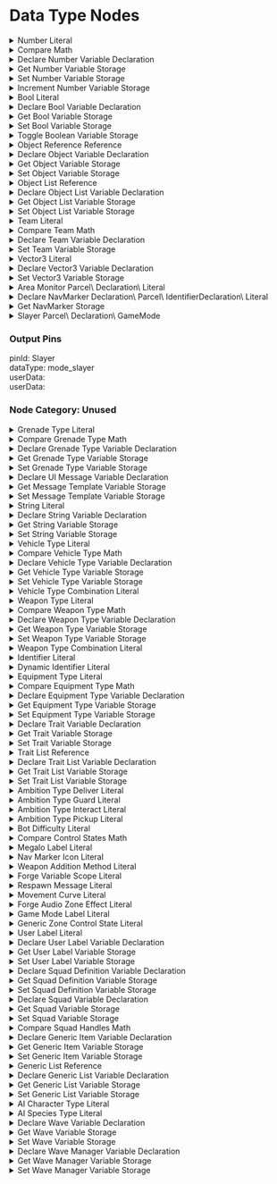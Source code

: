 # Data Type Nodes

<details>
<summary>Number Literal</summary>

### Output Pins

pinId: Out\
dataType: number\
IsEditableOutput: true\
settings:\
userData:

</details>

<details>
<summary>Compare Math</summary>

### Node Rules

ruleID: RequiredNodeInput\
RequiredProperties: Operand A\
Operand B

### Input Pins

pinId: Operand A\
dataType: number\

pinId: Operand B\
dataType: number\

### Output Pins

pinId: Equal\
dataType: bool\
userData:

pinId: Greater Than\
dataType: bool\
userData:

pinId: Less Than\
dataType: bool\
userData:

#### Node Category: Logic\_Compare
</details>

<details>
<summary>Declare Number Variable Declaration</summary>

### Node Rules

ruleID: RequiredNodeInput\
RequiredProperties:\
Identifier\
Scope

### Input Pins

pinId: Identifier\
dataType: identifier\

pinId: Initial Value\
dataType: number\
settings:

pinId: Scope\
dataType: forge\_variable\_scope\
userData:

#### Node Category: Variables\_Advanced
</details>

<details>
<summary>Get Number Variable Storage</summary>

### Node Rules

ruleID: RequiredNodeInput\
RequiredProperties:\
Identifier\
Scope

### Input Pins

pinId: Identifier\
dataType: identifier\

pinId: Scope\
dataType: forge\_variable\_scope\

pinId: Object\
dataType: object\
settings:

### Output Pins

pinId: Out\
dataType: number\
userData:

#### Node Category: Variables\_Advanced
</details>

<details>
<summary>Set Number Variable Storage</summary>

### Node Rules

ruleID: RequiredNodeInput\
RequiredProperties:\
Identifier\
Scope

### Input Pins

pinId: ActionStart\
dataType: execute

pinId: Identifier\
dataType: identifier\

pinId: Value\
dataType: number\
settings:

pinId: Scope\
dataType: forge\_variable\_scope\

pinId: Object\
dataType: object\
settings:

### Output Pins

pinId: ActionComplete\
dataType: execute
userData:

#### Node Category: Variables\_Advanced
</details>

<details>
<summary>Increment Number Variable Storage</summary>

### Node Rules

ruleID: RequiredNodeInput\
RequiredProperties:\
Identifier\
Increment Value\
Scope

### Input Pins

pinId: ActionStart\
dataType: execute

pinId: Identifier\
dataType: identifier\

pinId: Increment Value\
dataType: number\

pinId: Scope\
dataType: forge\_variable\_scope\

pinId: Object\
dataType: object\
settings:

### Output Pins

pinId: ActionComplete\
dataType: execute
userData:

#### Node Category: Logic
</details>

<details>
<summary>Bool Literal</summary>

### Output Pins

pinId: Out\
dataType: bool\
IsEditableOutput: true\
settings:\
userData:

</details>

<details>
<summary>Declare Bool Variable Declaration</summary>

### Node Rules

ruleID: RequiredNodeInput\
RequiredProperties:\
Identifier\
Scope

### Input Pins

pinId: Identifier\
dataType: identifier\

pinId: Initial Value\
dataType: bool\
settings:

pinId: Scope\
dataType: forge\_variable\_scope\
userData:

#### Node Category: Variables\_Advanced
</details>

<details>
<summary>Get Bool Variable Storage</summary>

### Node Rules

ruleID: RequiredNodeInput\
RequiredProperties:\
Identifier\
Scope

### Input Pins

pinId: Identifier\
dataType: identifier\

pinId: Scope\
dataType: forge\_variable\_scope\

pinId: Object\
dataType: object\
settings:

### Output Pins

pinId: Out\
dataType: bool\
userData:

#### Node Category: Variables\_Advanced
</details>

<details>
<summary>Set Bool Variable Storage</summary>

### Node Rules

ruleID: RequiredNodeInput\
RequiredProperties:\
Identifier\
Scope

### Input Pins

pinId: ActionStart\
dataType: execute

pinId: Identifier\
dataType: identifier\

pinId: Value\
dataType: bool\
settings:

pinId: Scope\
dataType: forge\_variable\_scope\

pinId: Object\
dataType: object\
settings:

### Output Pins

pinId: ActionComplete\
dataType: execute
userData:

#### Node Category: Variables\_Advanced
</details>

<details>
<summary>Toggle Boolean Variable Storage</summary>

### Node Rules

ruleID: RequiredNodeInput\
RequiredProperties:\
Identifier\
Scope

### Input Pins

pinId: ActionStart\
dataType: execute

pinId: Identifier\
dataType: identifier\

pinId: Scope\
dataType: forge\_variable\_scope\

pinId: Object\
dataType: object\
settings:

### Output Pins

pinId: ActionComplete\
dataType: execute
userData:

#### Node Category: Logic
</details>

<details>
<summary>Object Reference Reference</summary>

### Node Rules

ruleID: RequiredNodeInput\
RequiredProperties: EntryId

### Output Pins

pinId: Object\
dataType: object\
userData:

EditableProperty: EntryId\
IsEditableOutput: true
settings:

properties: propertyName: EntryId\
dataType: number

</details>

<details>
<summary>Declare Object Variable Declaration</summary>

### Node Rules

ruleID: RequiredNodeInput\
RequiredProperties:\
Identifier\
Scope

### Input Pins

pinId: Identifier\
dataType: identifier\

pinId: Initial Value\
dataType: object\
settings:

pinId: Scope\
dataType: forge\_variable\_scope\
userData:

#### Node Category: Variables\_Advanced
</details>

<details>
<summary>Get Object Variable Storage</summary>

### Node Rules

ruleID: RequiredNodeInput\
RequiredProperties:\
Identifier\
Scope

### Input Pins

pinId: Identifier\
dataType: identifier\

pinId: Scope\
dataType: forge\_variable\_scope\

pinId: Object\
dataType: object\
settings:

### Output Pins

pinId: Out\
dataType: object\
userData:

#### Node Category: Variables\_Advanced
</details>

<details>
<summary>Set Object Variable Storage</summary>

### Node Rules

ruleID: RequiredNodeInput\
RequiredProperties:\
Identifier\
Scope

### Input Pins

pinId: ActionStart\
dataType: execute

pinId: Identifier\
dataType: identifier\

pinId: Value\
dataType: object\
settings:

pinId: Scope\
dataType: forge\_variable\_scope\

pinId: Object\
dataType: object\
settings:

### Output Pins

pinId: ActionComplete\
dataType: execute
userData:

#### Node Category: Variables\_Advanced
</details>

<details>
<summary>Object List Reference</summary>

### Input Pins

pinId: Object 1\
dataType: object\
settings:\
pinId: Object 2\
dataType: object\
settings:\
pinId: Object 3\
dataType: object\
settings:\
pinId: Object 4\
dataType: object\
settings:

### Output Pins

pinId: Object List\
dataType: object_list\
userData:

</details>

<details>
<summary>Declare Object List Variable Declaration</summary>

### Node Rules

ruleID: RequiredNodeInput\
RequiredProperties:\
Identifier\
Scope

### Input Pins

pinId: Identifier\
dataType: identifier\

pinId: Initial Value\
dataType: object\_list\
settings: String: (ForgeCreateObjectList(nil))

pinId: Scope\
dataType: forge\_variable\_scope\
userData:

#### Node Category: Variables\_Advanced
</details>

<details>
<summary>Get Object List Variable Storage</summary>

### Node Rules

ruleID: RequiredNodeInput\
RequiredProperties:\
Identifier\
Scope

### Input Pins

pinId: Identifier\
dataType: identifier\

pinId: Scope\
dataType: forge\_variable\_scope\

pinId: Object\
dataType: object\
settings:

### Output Pins

pinId: Out\
dataType: object\_list\
userData:

#### Node Category: Variables\_Advanced
</details>

<details>
<summary>Set Object List Variable Storage</summary>

### Node Rules

ruleID: RequiredNodeInput\
RequiredProperties:\
Identifier\
Scope

### Input Pins

pinId: ActionStart\
dataType: execute

pinId: Identifier\
dataType: identifier\

pinId: Value\
dataType: object\_list\
settings:

pinId: Scope\
dataType: forge\_variable\_scope\

pinId: Object\
dataType: object\
settings:

### Output Pins

pinId: ActionComplete\
dataType: execute
userData:

#### Node Category: Variables\_Advanced
</details>

<details>
<summary>Team Literal</summary>

### Output Pins

pinId: Out\
dataType: team\
IsEditableOutput: true\
settings:\
userData:

</details>

<details>
<summary>Compare Team Math</summary>

### Node Rules

ruleID: RequiredNodeInput\
RequiredProperties: Team A\
Team B

### Input Pins

pinId: Team A\
dataType: team\

pinId: Team B\
dataType: team\

### Output Pins

pinId: Equal\
dataType: bool\
userData:

#### Node Category: Logic\_Compare
</details>

<details>
<summary>Declare Team Variable Declaration</summary>

### Node Rules

ruleID: RequiredNodeInput\
RequiredProperties:\
Identifier\
Scope

### Input Pins

pinId: Identifier\
dataType: identifier\

pinId: Initial Value\
dataType: team\
settings:

pinId: Scope\
dataType: forge\_variable\_scope\
userData:

#### Node Category: Variables\_Advanced\

### Node Rules

ruleID: RequiredNodeInput\
RequiredProperties:\
Identifier\
Scope

Storage

### Input Pins

pinId: Identifier\
dataType: identifier\

pinId: Scope\
dataType: forge\_variable\_scope\

pinId: Object\
dataType: object\
settings:

### Output Pins

pinId: Out\
dataType: team\
userData:

#### Node Category: Variables\_Advanced
</details>

<details>
<summary>Set Team Variable Storage</summary>

### Node Rules

ruleID: RequiredNodeInput\
RequiredProperties:\
Identifier\
Scope

### Input Pins

pinId: ActionStart\
dataType: execute

pinId: Identifier\
dataType: identifier\

pinId: Value\
dataType: team\
settings:

pinId: Scope\
dataType: forge\_variable\_scope\

pinId: Object\
dataType: object\
settings:

### Output Pins

pinId: ActionComplete\
dataType: execute
userData:

#### Node Category: Variables\_Advanced
</details>

<details>
<summary>Vector3 Literal</summary>

### Input Pins

pinId: X\
dataType: number\
MinRange: -1000\
MaxRange: 1000\
Step: 0.1\
settings: Float: 0pinId: Y\
dataType: number\
MinRange: -1000\
MaxRange: 1000\
Step: 0.1\
settings: Float: 0pinId: Z\
dataType: number\
MinRange: -1000\
MaxRange: 1000\
Step: 0.1\
settings: Float: 0

### Output Pins

pinId: Out\
dataType: vector3\
userData:

</details>

<details>
<summary>Declare Vector3 Variable Declaration</summary>

### Node Rules

ruleID: RequiredNodeInput\
RequiredProperties:\
Identifier\
Scope

### Input Pins

pinId: Identifier\
dataType: identifier\

pinId: Initial Value\
dataType: vector3\
settings: String: vector(0\ 0\ 0)

pinId: Scope\
dataType: forge\_variable\_scope\
userData:

#### Node Category: Variables\_Advanced\

### Node Rules

ruleID: RequiredNodeInput\
RequiredProperties:\
Identifier\
Scope

Storage

### Input Pins

pinId: Identifier\
dataType: identifier\

pinId: Scope\
dataType: forge\_variable\_scope\

pinId: Object\
dataType: object\
settings:

### Output Pins

pinId: Out\
dataType: vector3\
userData:

#### Node Category: Variables\_Advanced
</details>

<details>
<summary>Set Vector3 Variable Storage</summary>

### Node Rules

ruleID: RequiredNodeInput\
RequiredProperties:\
Identifier\
Scope

### Input Pins

pinId: ActionStart\
dataType: execute

pinId: Identifier\
dataType: identifier\

pinId: Value\
dataType: vector3\
settings:

pinId: Scope\
dataType: forge\_variable\_scope\

pinId: Object\
dataType: object\
settings:

### Output Pins

pinId: ActionComplete\
dataType: execute
userData:

#### Node Category: Variables\_Advanced
</details>

<details>
<summary>Area Monitor Parcel\ Declaration\ Literal</summary>

### Node Rules

ruleID: RequiredNodeInput\
RequiredProperties: Object

### Input Pins

pinId: Object\
dataType: object\

### Output Pins

pinId: AreaMonitor\
dataType: area\_monitor\
userData:
userData:

</details>

<details>
<summary>Declare NavMarker Declaration\ Parcel\ IdentifierDeclaration\ Literal</summary>

### Node Rules

ruleID: RequiredNodeInput\
RequiredProperties: Identifier

### Input Pins

pinId: Identifier\
dataType: identifier\

### Output Pins

pinId: Out\
dataType: nav\_marker\
userData:

properties: propertyName: IconIndex\
dataType: number\
settings: String: 1
userData:

#### Node Category: UI\_Nav\_Markers
</details>

<details>
<summary>Get NavMarker Storage</summary>

### Node Rules

ruleID: ValidUserIdentifier\
IdentifierKey: Identifier\
DeclarationNodeType: Declare NavMarker

ruleID: RequiredNodeInput\
RequiredProperties: Identifier

### Input Pins

pinId: Identifier\
dataType: identifier\

### Output Pins

pinId: Out\
dataType: nav\_marker\
userData:

#### Node Category: Unused
</details>

<details>
<summary>Slayer Parcel\ Declaration\ GameMode

### Output Pins

pinId: Slayer\
dataType: mode_slayer\
userData:\
userData:

### Node Category: Unused
</details>

<details>
<summary>Grenade Type Literal</summary>

### Output Pins

pinId: Out\
dataType: grenade_type\
IsEditableOutput: true\
settings:\
userData:

</details>

<details>
<summary>Compare Grenade Type Math</summary>

### Node Rules

ruleID: RequiredNodeInput\
RequiredProperties: Grenade Type A\
Grenade Type B

### Input Pins

pinId: Grenade Type A\
dataType: grenade\_type\

pinId: Grenade Type B\
dataType: grenade\_type\

### Output Pins

pinId: Equal\
dataType: bool\
userData:

#### Node Category: Logic\_Compare
</details>

<details>
<summary>Declare Grenade Type Variable Declaration</summary>

### Node Rules

ruleID: RequiredNodeInput\
RequiredProperties:\
Identifier\
Scope

### Input Pins

pinId: Identifier\
dataType: identifier\

pinId: Initial Value\
dataType: grenade\_type\
settings:

pinId: Scope\
dataType: forge\_variable\_scope\
userData:

#### Node Category: Variables\_Advanced
</details>

<details>
<summary>Get Grenade Type Variable Storage</summary>

### Node Rules

ruleID: RequiredNodeInput\
RequiredProperties:\
Identifier\
Scope

### Input Pins

pinId: Identifier\
dataType: identifier\

pinId: Scope\
dataType: forge\_variable\_scope\

pinId: Object\
dataType: object\
settings:

### Output Pins

pinId: Out\
dataType: grenade\_type\
userData:

#### Node Category: Variables\_Advanced
</details>

<details>
<summary>Set Grenade Type Variable Storage</summary>

### Node Rules

ruleID: RequiredNodeInput\
RequiredProperties:\
Identifier\
Scope

### Input Pins

pinId: ActionStart\
dataType: execute

pinId: Identifier\
dataType: identifier\

pinId: Value\
dataType: grenade\_type\
settings:

pinId: Scope\
dataType: forge\_variable\_scope\

pinId: Object\
dataType: object\
settings:

### Output Pins

pinId: ActionComplete\
dataType: execute
userData:

#### Node Category: Variables\_Advanced
</details>

<details>
<summary>Declare UI Message Variable Declaration</summary>

### Node Rules

ruleID: RequiredNodeInput\
RequiredProperties:\
Identifier\
Scope

### Input Pins

pinId: Identifier\
dataType: identifier\

pinId: Initial Value\
dataType: ui\_message\
settings:

pinId: Scope\
dataType: forge\_variable\_scope\
userData:

#### Node Category: Variables\_Advanced
</details>

<details>
<summary>Get Message Template Variable Storage</summary>

### Node Rules

ruleID: RequiredNodeInput\
RequiredProperties:\
Identifier\
Scope

### Input Pins

pinId: Identifier\
dataType: identifier\

pinId: Scope\
dataType: forge\_variable\_scope\

pinId: Object\
dataType: object\
settings:

### Output Pins

pinId: Out\
dataType: ui\_message\
userData:

#### Node Category: Variables\_Advanced
</details>

<details>
<summary>Set Message Template Variable Storage</summary>

### Node Rules

ruleID: RequiredNodeInput\
RequiredProperties:\
Identifier\
Scope

### Input Pins

pinId: ActionStart\
dataType: execute

pinId: Identifier\
dataType: identifier\

pinId: Value\
dataType: ui\_message\
settings:

pinId: Scope\
dataType: forge\_variable\_scope\

pinId: Object\
dataType: object\
settings:

### Output Pins

pinId: ActionComplete\
dataType: execute
userData:

#### Node Category: Variables\_Advanced
</details>

<details>
<summary>String Literal</summary>

### Output Pins

pinId: Out\
dataType: string_id\
IsEditableOutput: true\
settings:\
userData:

</details>

<details>
<summary>Declare String Variable Declaration</summary>

### Node Rules

ruleID: RequiredNodeInput\
RequiredProperties:\
Identifier\
Scope

### Input Pins

pinId: Identifier\
dataType: identifier\

pinId: Initial Value\
dataType: string\_id\
settings:

pinId: Scope\
dataType: forge\_variable\_scope\
userData:

#### Node Category: Variables\_Advanced
</details>

<details>
<summary>Get String Variable Storage</summary>

### Node Rules

ruleID: RequiredNodeInput\
RequiredProperties:\
Identifier\
Scope

### Input Pins

pinId: Identifier\
dataType: identifier\

pinId: Scope\
dataType: forge\_variable\_scope\

pinId: Object\
dataType: object\
settings:

### Output Pins

pinId: Out\
dataType: string\_id\
userData:

#### Node Category: Variables\_Advanced
</details>

<details>
<summary>Set String Variable Storage</summary>

### Node Rules

ruleID: RequiredNodeInput\
RequiredProperties:\
Identifier\
Scope

### Input Pins

pinId: ActionStart\
dataType: execute

pinId: Identifier\
dataType: identifier\

pinId: Value\
dataType: string\_id\
settings:

pinId: Scope\
dataType: forge\_variable\_scope\

pinId: Object\
dataType: object\
settings:

### Output Pins

pinId: ActionComplete\
dataType: execute
userData:

#### Node Category: Variables\_Advanced
</details>

<details>
<summary>Vehicle Type Literal</summary>

### Output Pins

pinId: Out\
dataType: vehicle_type\
IsEditableOutput: true\
settings:\
userData:

</details>

<details>
<summary>Compare Vehicle Type Math</summary>

### Node Rules

ruleID: RequiredNodeInput\
RequiredProperties: Vehicle Type A\
Vehicle Type B

### Input Pins

pinId: Vehicle Type A\
dataType: vehicle\_type\

pinId: Vehicle Type B\
dataType: vehicle\_type\

### Output Pins

pinId: Equal\
dataType: bool\
userData:

#### Node Category: Logic\_Compare
</details>

<details>
<summary>Declare Vehicle Type Variable Declaration</summary>

### Node Rules

ruleID: RequiredNodeInput\
RequiredProperties:\
Identifier\
Scope

### Input Pins

pinId: Identifier\
dataType: identifier\

pinId: Initial Value\
dataType: vehicle\_type\
settings:

pinId: Scope\
dataType: forge\_variable\_scope\
userData:

#### Node Category: Variables\_Advanced
</details>

<details>
<summary>Get Vehicle Type Variable Storage</summary>

### Node Rules

ruleID: RequiredNodeInput\
RequiredProperties:\
Identifier\
Scope

### Input Pins

pinId: Identifier\
dataType: identifier\

pinId: Scope\
dataType: forge\_variable\_scope\

pinId: Object\
dataType: object\
settings:

### Output Pins

pinId: Out\
dataType: vehicle\_type\
userData:

#### Node Category: Variables\_Advanced
</details>

<details>
<summary>Set Vehicle Type Variable Storage</summary>

### Node Rules

ruleID: RequiredNodeInput\
RequiredProperties:\
Identifier\
Scope

### Input Pins

pinId: ActionStart\
dataType: execute

pinId: Identifier\
dataType: identifier\

pinId: Value\
dataType: vehicle\_type\
settings:

pinId: Scope\
dataType: forge\_variable\_scope\

pinId: Object\
dataType: object\
settings:

### Output Pins

pinId: ActionComplete\
dataType: execute
userData:

#### Node Category: Variables\_Advanced
</details>

<details>
<summary>Vehicle Type Combination Literal</summary>

### Node Rules

ruleID: RequiredNodeInput\
RequiredProperties: Base Vehicle\
Configuration

### Input Pins

pinId: Base Vehicle\
dataType: vehicle\_type\

pinId: Configuration\
dataType: vehicle\_type\

### Output Pins

pinId: Out\
dataType: vehicle\_type\
userData:

#### Node Category: Unused
</details>

<details>
<summary>Weapon Type Literal</summary>

### Output Pins

pinId: Out\
dataType: weapon_type\
IsEditableOutput: true\
settings:\
userData:

</details>

<details>
<summary>Compare Weapon Type Math</summary>

### Node Rules

ruleID: RequiredNodeInput\
RequiredProperties: Weapon Type A\
Weapon Type B

### Input Pins

pinId: Weapon Type A\
dataType: weapon\_type\

pinId: Weapon Type B\
dataType: weapon\_type\

### Output Pins

pinId: Equal\
dataType: bool\
userData:

#### Node Category: Logic\_Compare
</details>

<details>
<summary>Declare Weapon Type Variable Declaration</summary>

### Node Rules

ruleID: RequiredNodeInput\
RequiredProperties:\
Identifier\
Scope

### Input Pins

pinId: Identifier\
dataType: identifier\

pinId: Initial Value\
dataType: weapon\_type\
settings:

pinId: Scope\
dataType: forge\_variable\_scope\
userData:

#### Node Category: Variables\_Advanced
</details>

<details>
<summary>Get Weapon Type Variable Storage</summary>

### Node Rules

ruleID: RequiredNodeInput\
RequiredProperties:\
Identifier\
Scope

### Input Pins

pinId: Identifier\
dataType: identifier\

pinId: Scope\
dataType: forge\_variable\_scope\

pinId: Object\
dataType: object\
settings:

### Output Pins

pinId: Out\
dataType: weapon\_type\
userData:

#### Node Category: Variables\_Advanced
</details>

<details>
<summary>Set Weapon Type Variable Storage</summary>

### Node Rules

ruleID: RequiredNodeInput\
RequiredProperties:\
Identifier\
Scope

### Input Pins

pinId: ActionStart\
dataType: execute

pinId: Identifier\
dataType: identifier\

pinId: Value\
dataType: weapon\_type\
settings:

pinId: Scope\
dataType: forge\_variable\_scope\

pinId: Object\
dataType: object\
settings:

### Output Pins

pinId: ActionComplete\
dataType: execute
userData:

#### Node Category: Variables\_Advanced
</details>

<details>
<summary>Weapon Type Combination Literal</summary>

### Node Rules

ruleID: RequiredNodeInput\
RequiredProperties: Base Weapon\
Configuration

### Input Pins

pinId: Base Weapon\
dataType: base\_weapon\_type\

pinId: Configuration\
dataType: variant\_weapon\_type\

### Output Pins

pinId: Out\
dataType: weapon\_type\
userData:

</details>

<details>
<summary>Identifier Literal</summary>

### Output Pins

pinId: Identifier\
dataType: identifier\
userData:IsEditableOutput: true\
settings: String:

</details>

<details>
<summary>Dynamic Identifier Literal</summary>

### Node Rules

ruleID: RequiredNodeInput\
RequiredProperties:\
Identifier\
Number

### Input Pins

pinId: Identifier\
dataType: identifier\

pinId: Number\
dataType: number\
Step: 1.0

### Output Pins

pinId: New Identifier\
dataType: identifier\
userData:
settings: String:

#### Node Category: Unused
</details>

<details>
<summary>Equipment Type Literal</summary>

### Output Pins

pinId: Out\
dataType: equipment_type\
userData:IsEditableOutput: true\
settings:

</details>

<details>
<summary>Compare Equipment Type Math</summary>

### Node Rules

ruleID: RequiredNodeInput\
RequiredProperties: Equipment Type A\
Equipment Type B

### Input Pins

pinId: Equipment Type A\
dataType: equipment\_type\

pinId: Equipment Type B\
dataType: equipment\_type\

### Output Pins

pinId: Equal\
dataType: bool\
userData:

#### Node Category: Logic\_Compare
</details>

<details>
<summary>Declare Equipment Type Variable Declaration</summary>

### Node Rules

ruleID: RequiredNodeInput\
RequiredProperties:\
Identifier\
Scope

### Input Pins

pinId: Identifier\
dataType: identifier\

pinId: Initial Value\
dataType: equipment\_type\
settings:

pinId: Scope\
dataType: forge\_variable\_scope\
userData:

#### Node Category: Variables\_Advanced
</details>

<details>
<summary>Get Equipment Type Variable Storage</summary>

### Node Rules

ruleID: RequiredNodeInput\
RequiredProperties:\
Identifier\
Scope

### Input Pins

pinId: Identifier\
dataType: identifier\

pinId: Scope\
dataType: forge\_variable\_scope\

pinId: Object\
dataType: object\
settings:

### Output Pins

pinId: Out\
dataType: equipment\_type\
userData:

#### Node Category: Variables\_Advanced
</details>

<details>
<summary>Set Equipment Type Variable Storage</summary>

### Node Rules

ruleID: RequiredNodeInput\
RequiredProperties:\
Identifier\
Scope

### Input Pins

pinId: ActionStart\
dataType: execute

pinId: Identifier\
dataType: identifier\

pinId: Value\
dataType: equipment\_type\
settings:

pinId: Scope\
dataType: forge\_variable\_scope\

pinId: Object\
dataType: object\
settings:

### Output Pins

pinId: ActionComplete\
dataType: execute
userData:

#### Node Category: Variables\_Advanced
</details>

<details>
<summary>Declare Trait Variable Declaration</summary>

### Node Rules

ruleID: RequiredNodeInput\
RequiredProperties:\
Identifier\
Scope

### Input Pins

pinId: Identifier\
dataType: identifier\

pinId: Initial Value\
dataType: forge\_trait\
settings:

pinId: Scope\
dataType: forge\_variable\_scope\
userData:

#### Node Category: Unused
</details>

<details>
<summary>Get Trait Variable Storage</summary>

### Node Rules

ruleID: RequiredNodeInput\
RequiredProperties:\
Identifier\
Scope

### Input Pins

pinId: Identifier\
dataType: identifier\

pinId: Scope\
dataType: forge\_variable\_scope\

pinId: Object\
dataType: object\
settings:

### Output Pins

pinId: Out\
dataType: forge\_trait\
userData:

#### Node Category: Unused
</details>

<details>
<summary>Set Trait Variable Storage</summary>

### Node Rules

ruleID: RequiredNodeInput\
RequiredProperties:\
Identifier\
Scope

### Input Pins

pinId: ActionStart\
dataType: execute

pinId: Identifier\
dataType: identifier\

pinId: Value\
dataType: forge\_trait\
settings:

pinId: Scope\
dataType: forge\_variable\_scope\

pinId: Object\
dataType: object\
settings:

### Output Pins

pinId: ActionComplete\
dataType: execute
userData:

#### Node Category: Unused
</details>

<details>
<summary>Trait List Reference</summary>

### Input Pins

pinId: Trait A\
dataType: forge_trait\
settings:\
pinId: Trait B\
dataType: forge_trait\
settings:\
pinId: Trait C\
dataType: forge_trait\
settings:\
pinId: Trait D\
dataType: forge_trait\
settings:

### Output Pins

pinId: Trait List\
dataType: trait_list\
userData:

### Node Category: Players_Traits
</details>

<details>
<summary>Declare Trait List Variable Declaration</summary>

### Node Rules

ruleID: RequiredNodeInput\
RequiredProperties:\
Identifier\
Scope

### Input Pins

pinId: Identifier\
dataType: identifier\

pinId: Initial Value\
dataType: trait\_list\
settings: String: (ForgeAddTraitsToTraitList(nil))

pinId: Scope\
dataType: forge\_variable\_scope\
userData:

#### Node Category: Unused
</details>

<details>
<summary>Get Trait List Variable Storage</summary>

### Node Rules

ruleID: RequiredNodeInput\
RequiredProperties:\
Identifier\
Scope

### Input Pins

pinId: Identifier\
dataType: identifier\

pinId: Scope\
dataType: forge\_variable\_scope\

pinId: Object\
dataType: object\
settings:

### Output Pins

pinId: Out\
dataType: trait\_list\
userData:

#### Node Category: Unused
</details>

<details>
<summary>Set Trait List Variable Storage</summary>

### Node Rules

ruleID: RequiredNodeInput\
RequiredProperties:\
Identifier\
Scope

### Input Pins

pinId: ActionStart\
dataType: execute

pinId: Identifier\
dataType: identifier\

pinId: Value\
dataType: trait\_list\
settings:

pinId: Scope\
dataType: forge\_variable\_scope\

pinId: Object\
dataType: object\
settings:

### Output Pins

pinId: ActionComplete\
dataType: execute
userData:

#### Node Category: Unused
</details>

<details>
<summary>Ambition Type Deliver Literal</summary>

### Output Pins

pinId: Out\
dataType: bot_ambition_type\
userData:IsEditableOutput: falseNode Category: Unused
</details>

<details>
<summary>Ambition Type Guard Literal</summary>

### Output Pins

pinId: Out\
dataType: bot_ambition_type\
userData:IsEditableOutput: falseNode Category: Unused
</details>

<details>
<summary>Ambition Type Interact Literal</summary>

### Output Pins

pinId: Out\
dataType: bot_ambition_type\
userData:IsEditableOutput: falseNode Category: Unused
</details>

<details>
<summary>Ambition Type Pickup Literal</summary>

### Output Pins

pinId: Out\
dataType: bot_ambition_type\
userData:IsEditableOutput: falseNode Category: Unused
</details>

<details>
<summary>Bot Difficulty Literal</summary>

### Output Pins

pinId: Out\
dataType: bot_difficulty\
userData:IsEditableOutput: truesettings

### Node Category: Bots
</details>

<details>
<summary>Compare Control States Math</summary>

### Node Rules

ruleID: RequiredNodeInput\
RequiredProperties: Control State A\
Control State B

### Input Pins

pinId: Control State A\
dataType: generic\_zone\_control\_state\

pinId: Control State B\
dataType: generic\_zone\_control\_state\

### Output Pins

pinId: Equal\
dataType: bool\
userData:

#### Node Category: Logic\_Compare
</details>

<details>
<summary>Megalo Label Literal</summary>

### Output Pins

pinId: Out\
dataType: megalo_label\
IsEditableOutput: true\
settings:\
userData:

### Node Category: Variables_Enums
</details>

<details>
<summary>Nav Marker Icon Literal</summary>

### Output Pins

pinId: Out\
dataType: nav_marker_icon\
IsEditableOutput: true\
settings:\
userData:

### Node Category: Unused
</details>

<details>
<summary>Weapon Addition Method Literal</summary>

### Output Pins

pinId: Out\
dataType: weapon_addition_method\
IsEditableOutput: true\
settings:\
userData:

### Node Category: Variables_Enums
</details>

<details>
<summary>Forge Variable Scope Literal</summary>

### Output Pins

pinId: Out\
dataType: forge_variable_scope\
IsEditableOutput: true\
settings:\
userData:

### Node Category: Variables_Enums
</details>

<details>
<summary>Respawn Message Literal</summary>

### Output Pins

pinId: Out\
dataType: respawn_message\
IsEditableOutput: true\
settings:\
userData:

### Node Category: Variables_Enums
</details>

<details>
<summary>Movement Curve Literal</summary>

### Output Pins

pinId: Out\
dataType: curve_built_in\
IsEditableOutput: true\
settings: String: CURVE_BUILT_IN.NoneuserData:

### Node Category: Variables_Enums
</details>

<details>
<summary>Forge Audio Zone Effect Literal</summary>

### Output Pins

pinId: Out\
dataType: forge_audio_zone_effect\
IsEditableOutput: true\
settings: Float: 0userData:

### Node Category: Variables_Enums
</details>

<details>
<summary>Game Mode Label Literal</summary>

### Output Pins

pinId: Out\
dataType: game_mode_label\
IsEditableOutput: true\
settings:\
userData:

### Node Category: Variables_Enums
</details>

<details>
<summary>Generic Zone Control State Literal</summary>

### Output Pins

pinId: Out\
dataType: generic_zone_control_state\
IsEditableOutput: true\
settings:\
userData:

### Node Category: Variables_Enums
</details>

<details>
<summary>User Label Literal</summary>

### Output Pins

pinId: Out\
dataType: user_label\
IsEditableOutput: true\
settings:\
userData:

</details>

<details>
<summary>Declare User Label Variable Declaration</summary>

### Node Rules

ruleID: RequiredNodeInput\
RequiredProperties:\
Identifier\
Scope

### Input Pins

pinId: Identifier\
dataType: identifier\

pinId: Initial Value\
dataType: user\_label\
settings:

pinId: Scope\
dataType: forge\_variable\_scope\
userData:

#### Node Category: Variables\_Advanced
</details>

<details>
<summary>Get User Label Variable Storage</summary>

### Node Rules

ruleID: RequiredNodeInput\
RequiredProperties:\
Identifier\
Scope

### Input Pins

pinId: Identifier\
dataType: identifier\

pinId: Scope\
dataType: forge\_variable\_scope\

pinId: Object\
dataType: object\
settings:

### Output Pins

pinId: Out\
dataType: user\_label\
userData:

#### Node Category: Variables\_Advanced
</details>

<details>
<summary>Set User Label Variable Storage</summary>

### Node Rules

ruleID: RequiredNodeInput\
RequiredProperties:\
Identifier\
Scope

### Input Pins

pinId: ActionStart\
dataType: execute

pinId: Identifier\
dataType: identifier\

pinId: Value\
dataType: user\_label\
settings:

pinId: Scope\
dataType: forge\_variable\_scope\

pinId: Object\
dataType: object\
settings:

### Output Pins

pinId: ActionComplete\
dataType: execute
userData:

#### Node Category: Variables\_Advanced
</details>

<details>
<summary>Declare Squad Definition Variable Declaration</summary>

### Node Rules

ruleID: RequiredNodeInput\
RequiredProperties:\
Identifier\
Scope

### Input Pins

pinId: Identifier\
dataType: identifier\

pinId: Initial Value\
dataType: ai\_squad\_definition\
settings:

pinId: Scope\
dataType: forge\_variable\_scope\
userData:

#### Node Category: Variables\_Advanced
</details>

<details>
<summary>Get Squad Definition Variable Storage</summary>

### Node Rules

ruleID: RequiredNodeInput\
RequiredProperties:\
Identifier\
Scope

### Input Pins

pinId: Identifier\
dataType: identifier\

pinId: Scope\
dataType: forge\_variable\_scope\

pinId: Object\
dataType: object\
settings:

### Output Pins

pinId: Out\
dataType: ai\_squad\_definition\
userData:

#### Node Category: Variables\_Advanced
</details>

<details>
<summary>Set Squad Definition Variable Storage</summary>

### Node Rules

ruleID: RequiredNodeInput\
RequiredProperties:\
Identifier\
Scope

### Input Pins

pinId: ActionStart\
dataType: execute

pinId: Identifier\
dataType: identifier\

pinId: Value\
dataType: ai\_squad\_definition\
settings:

pinId: Scope\
dataType: forge\_variable\_scope\

pinId: Object\
dataType: object\
settings:

### Output Pins

pinId: ActionComplete\
dataType: execute
userData:

#### Node Category: Variables\_Advanced
</details>

<details>
<summary>Declare Squad Variable Declaration</summary>

### Node Rules

ruleID: RequiredNodeInput\
RequiredProperties:\
Identifier\
Scope

### Input Pins

pinId: Identifier\
dataType: identifier\

pinId: Initial Value\
dataType: ai\_squad\
settings:

pinId: Scope\
dataType: forge\_variable\_scope\
userData:

#### Node Category: Variables\_Advanced
</details>

<details>
<summary>Get Squad Variable Storage</summary>

### Node Rules

ruleID: RequiredNodeInput\
RequiredProperties:\
Identifier\
Scope

### Input Pins

pinId: Identifier\
dataType: identifier\

pinId: Scope\
dataType: forge\_variable\_scope\

pinId: Object\
dataType: object\
settings:

### Output Pins

pinId: Out\
dataType: ai\_squad\
userData:

#### Node Category: Variables\_Advanced
</details>

<details>
<summary>Set Squad Variable Storage</summary>

### Node Rules

ruleID: RequiredNodeInput\
RequiredProperties:\
Identifier\
Scope

### Input Pins

pinId: ActionStart\
dataType: execute

pinId: Identifier\
dataType: identifier\

pinId: Value\
dataType: ai\_squad\
settings:

pinId: Scope\
dataType: forge\_variable\_scope\

pinId: Object\
dataType: object\
settings:

### Output Pins

pinId: ActionComplete\
dataType: execute
userData:

#### Node Category: Variables\_Advanced
</details>

<details>
<summary>Compare Squad Handles Math</summary>

### Node Rules

ruleID: RequiredNodeInput\
RequiredProperties: Squad A\
Squad B

### Input Pins

pinId: Squad A\
dataType: ai\_squad\

pinId: Squad B\
dataType: ai\_squad\

### Output Pins

pinId: Equal\
dataType: bool\
userData:

#### Node Category: Logic\_Compare
</details>

<details>
<summary>Declare Generic Item Variable Declaration</summary>

### Node Rules

ruleID: RequiredNodeInput\
RequiredProperties:\
Identifier\
Scope

### Input Pins

pinId: Identifier\
dataType: identifier\

pinId: Initial Value\
dataType: any\
settings:

pinId: Scope\
dataType: forge\_variable\_scope\
userData:

#### Node Category: Generic\_Lists
</details>

<details>
<summary>Get Generic Item Variable Storage</summary>

### Node Rules

ruleID: RequiredNodeInput\
RequiredProperties:\
Identifier\
Scope

### Input Pins

pinId: Identifier\
dataType: identifier\

pinId: Scope\
dataType: forge\_variable\_scope\

pinId: Object\
dataType: object\
settings:

### Output Pins

pinId: Out\
dataType: generic\_item\
userData:

#### Node Category: Generic\_Lists
</details>

<details>
<summary>Set Generic Item Variable Storage</summary>

### Node Rules

ruleID: RequiredNodeInput\
RequiredProperties:\
Identifier\
Scope

### Input Pins

pinId: ActionStart\
dataType: execute

pinId: Identifier\
dataType: identifier\

pinId: Value\
dataType: any\
settings:

pinId: Scope\
dataType: forge\_variable\_scope\

pinId: Object\
dataType: object\
settings:

### Output Pins

pinId: ActionComplete\
dataType: execute
userData:

#### Node Category: Generic\_Lists
</details>

<details>
<summary>Generic List Reference</summary>

### Input Pins

pinId: Any A\
dataType: any\
settings:\
pinId: Any B\
dataType: any\
settings:\
pinId: Any C\
dataType: any\
settings:\
pinId: Allow Duplicates\
dataType: bool\
settings: String: false

### Output Pins

pinId: Generic List\
dataType: generic_list\
userData:

### Node Category: Generic_Lists
</details>

<details>
<summary>Declare Generic List Variable Declaration</summary>

### Node Rules

ruleID: RequiredNodeInput\
RequiredProperties:\
Identifier\
Scope

### Input Pins

pinId: Identifier\
dataType: identifier\

pinId: Initial Value\
dataType: any\
settings:

pinId: Scope\
dataType: forge\_variable\_scope\
userData:

#### Node Category: Generic\_Lists
</details>

<details>
<summary>Get Generic List Variable Storage</summary>

### Node Rules

ruleID: RequiredNodeInput\
RequiredProperties:\
Identifier\
Scope

### Input Pins

pinId: Identifier\
dataType: identifier\

pinId: Scope\
dataType: forge\_variable\_scope\

pinId: Object\
dataType: object\
settings:

### Output Pins

pinId: Out\
dataType: generic\_list\
userData:

#### Node Category: Generic\_Lists
</details>

<details>
<summary>Set Generic List Variable Storage</summary>

### Node Rules

ruleID: RequiredNodeInput\
RequiredProperties:\
Identifier\
Scope

### Input Pins

pinId: ActionStart\
dataType: execute

pinId: Identifier\
dataType: identifier\

pinId: Value\
dataType: any\
settings:

pinId: Scope\
dataType: forge\_variable\_scope\

pinId: Object\
dataType: object\
settings:

### Output Pins

pinId: ActionComplete\
dataType: execute
userData:

#### Node Category: Generic\_Lists
</details>

<details>
<summary>AI Character Type Literal</summary>

### Output Pins

pinId: Out\
dataType: ai_character_type\
IsEditableOutput: true\
settings:\
userData:

### Node Category: Variables_Enums
</details>

<details>
<summary>AI Species Type Literal</summary>

### Output Pins

pinId: Out\
dataType: ai_species_type\
IsEditableOutput: true\
settings:\
userData:

### Node Category: Variables_Enums
</details>

<details>
<summary>Declare Wave Variable Declaration</summary>

### Node Rules

ruleID: RequiredNodeInput\
RequiredProperties:\
Identifier\
Scope

### Input Pins

pinId: Identifier\
dataType: identifier\

pinId: Initial Value\
dataType: ai\_wave\
settings:

pinId: Scope\
dataType: forge\_variable\_scope\
userData:

#### Node Category: Variables\_Advanced
</details>

<details>
<summary>Get Wave Variable Storage</summary>

### Node Rules

ruleID: RequiredNodeInput\
RequiredProperties:\
Identifier\
Scope

### Input Pins

pinId: Identifier\
dataType: identifier\

pinId: Scope\
dataType: forge\_variable\_scope\

pinId: Object\
dataType: object\
settings:

### Output Pins

pinId: Out\
dataType: ai\_wave\
userData:

#### Node Category: Variables\_Advanced
</details>

<details>
<summary>Set Wave Variable Storage</summary>

### Node Rules

ruleID: RequiredNodeInput\
RequiredProperties:\
Identifier\
Scope

### Input Pins

pinId: ActionStart\
dataType: execute

pinId: Identifier\
dataType: identifier\

pinId: Value\
dataType: ai\_wave\
settings:

pinId: Scope\
dataType: forge\_variable\_scope\

pinId: Object\
dataType: object\
settings:

### Output Pins

pinId: ActionComplete\
dataType: execute
userData:

#### Node Category: Variables\_Advanced
</details>

<details>
<summary>Declare Wave Manager Variable Declaration</summary>

### Node Rules

ruleID: RequiredNodeInput\
RequiredProperties:\
Identifier\
Scope

### Input Pins

pinId: Identifier\
dataType: identifier\

pinId: Initial Value\
dataType: ai\_wave\_manager\
settings:

pinId: Scope\
dataType: forge\_variable\_scope\
userData:

#### Node Category: Variables\_Advanced
</details>

<details>
<summary>Get Wave Manager Variable Storage</summary>

### Node Rules

ruleID: RequiredNodeInput\
RequiredProperties:\
Identifier\
Scope

### Input Pins

pinId: Identifier\
dataType: identifier\

pinId: Scope\
dataType: forge\_variable\_scope\

pinId: Object\
dataType: object\
settings:

### Output Pins

pinId: Out\
dataType: ai\_wave\_manager\
userData:

#### Node Category: Variables\_Advanced
</details>

<details>
<summary>Set Wave Manager Variable Storage</summary>

### Node Rules

ruleID: RequiredNodeInput\
RequiredProperties:\
Identifier\
Scope

### Input Pins

pinId: ActionStart\
dataType: execute

pinId: Identifier\
dataType: identifier\

pinId: Value\
dataType: ai\_wave\_manager\
settings:

pinId: Scope\
dataType: forge\_variable\_scope\

pinId: Object\
dataType: object\
settings:

</details>
